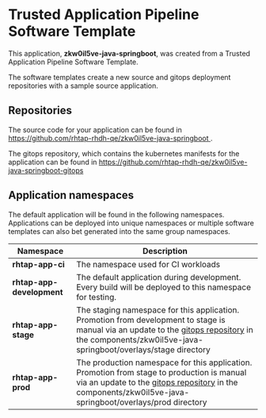 # Trusted Application Pipeline Software Template

This application, **zkw0il5ve-java-springboot**, was created from a Trusted Application Pipeline Software Template.

The software templates create a new source and gitops deployment repositories with a sample source application. 

## Repositories

The source code for your application can be found in [https://github.com/rhtap-rhdh-qe/zkw0il5ve-java-springboot ](https://github.com/rhtap-rhdh-qe/zkw0il5ve-java-springboot ).
 
The gitops repository, which contains the kubernetes manifests for the application can be found in 
[https://github.com/rhtap-rhdh-qe/zkw0il5ve-java-springboot-gitops ](https://github.com/rhtap-rhdh-qe/zkw0il5ve-java-springboot-gitops ) 

## Application namespaces 

The default application will be found in the following namespaces. Applications can be deployed into unique namespaces or multiple software templates can also bet generated into the same group namespaces.  

|  Namespace   |  Description   |  
| -------- | -------- |
| **rhtap-app-ci** | The namespace used for CI workloads |
| **rhtap-app-development** | The default application during development. Every build will be deployed to this namespace for testing. |
| **rhtap-app-stage** | The staging namespace for this application. Promotion from development to stage is manual via an update to the [gitops repository](https://github.com/rhtap-rhdh-qe/zkw0il5ve-java-springboot-gitops ) in the components/zkw0il5ve-java-springboot/overlays/stage directory |
| **rhtap-app-prod** | The production namespace for this application. Promotion from stage to production is manual via an update to the [gitops repository](https://github.com/rhtap-rhdh-qe/zkw0il5ve-java-springboot-gitops ) in the components/zkw0il5ve-java-springboot/overlays/prod directory |